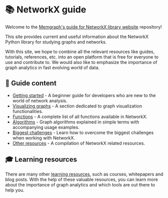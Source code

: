 # 📚 NetworkX guide

Welcome to the [Memgraph's guide for NetworkX library website](https://www.networkx.guide) repository!

This site provides current and useful information about the NetworkX Python library for studying graphs and networks.

With this site, we hope to combine all the relevant resources like guides, tutorials, references, etc. into an open platform that is free for everyone to use and contribute to. We would also like to emphasize the importance of graph analytics in fast evolving world of data.

## 🔖 Guide content

- [Getting started](https://networkx.guide/getting-started) - A beginner guide for developers who are new to the world of network analysis.
- [Visualizing graphs](https://networkx.guide/visualization) - A section dedicated to graph visualization functionalities.
- [Functions](https://networkx.guide/functions) - A complete list of all functions available in NetworkX.
- [Algorithms](https://networkx.guide/algorithms) - Graph algorithms explained in simple terms with accompanying usage examples.
- [Biggest challenges](https://networkx.guide/biggest-challenges) - Learn how to overcome the biggest challenges when working with NetworkX.
- [Other resources](https://networkx.guide/other-resources) - A compilation of NetworkX related resources.

## 🎓 Learning resources

There are many other [learning resources](https://memgraph.com/memgraph-for-networkx?utm_source=github&utm_medium=referral&utm_campaign=networkx_ppp&utm_term=readme&utm_content=learningresources), such as courses, whitepapers and blog posts. With the help of these valuable resources, you can learn more about the importance of graph analytics and which tools are out there to help you.
